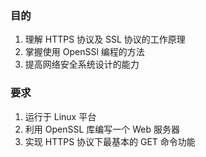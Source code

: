 ### 目的
1. 理解 HTTPS 协议及 SSL 协议的工作原理
2. 掌握使用 OpenSSl 编程的方法
3. 提高网络安全系统设计的能力

### 要求
1. 运行于 Linux 平台
2. 利用 OpenSSL 库编写一个 Web 服务器
3. 实现 HTTPS 协议下最基本的 GET 命令功能